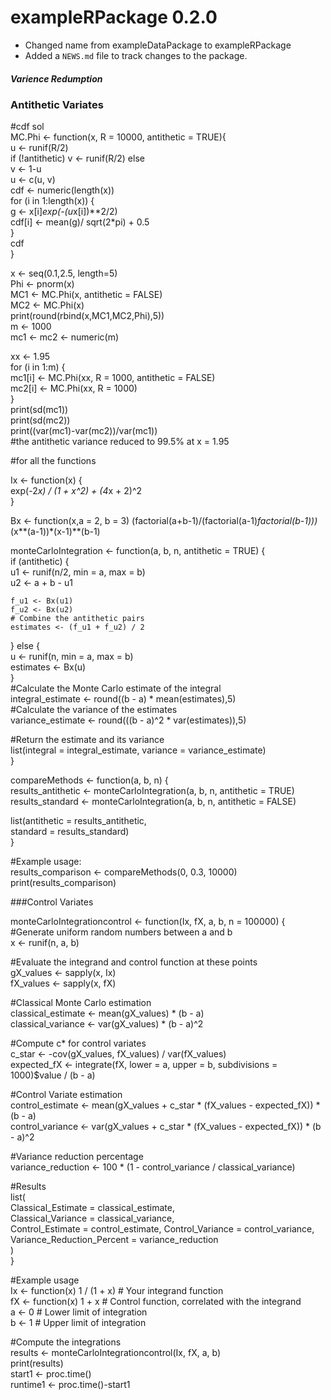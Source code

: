 # exampleRPackage 0.2.0

* Changed name from exampleDataPackage to exampleRPackage
* Added a `NEWS.md` file to track changes to the package.
##### Varience Redumption #####

### Antithetic Variates
#cdf sol  
MC.Phi <- function(x, R = 10000, antithetic = TRUE){  
  u <- runif(R/2)  
  if (!antithetic) v <- runif(R/2) else  
    v <- 1-u  
  u <- c(u, v)  
  cdf <- numeric(length(x))  
  for (i in 1:length(x)) {  
    g <- x[i]*exp(-(u*x[i])**2/2)  
    cdf[i] <- mean(g)/ sqrt(2*pi) + 0.5  
  }  
  cdf  
}  

x <- seq(0.1,2.5, length=5)  
Phi <- pnorm(x)  
MC1 <- MC.Phi(x, antithetic = FALSE)  
MC2 <- MC.Phi(x)  
print(round(rbind(x,MC1,MC2,Phi),5))  
m <- 1000  
mc1 <- mc2 <- numeric(m)  

xx <- 1.95  
for (i in 1:m) {  
  mc1[i] <- MC.Phi(xx, R = 1000, antithetic = FALSE)  
  mc2[i] <- MC.Phi(xx, R = 1000)  
}  
print(sd(mc1))  
print(sd(mc2))  
print((var(mc1)-var(mc2))/var(mc1))  
#the antithetic variance reduced to 99.5% at x = 1.95  

#for all the functions  

Ix <- function(x) {  
  exp(-2*x) / (1 + x^2) + (4*x + 2)^2  
}  


Bx <- function(x,a = 2, b = 3) (factorial(a+b-1)/(factorial(a-1)*factorial(b-1)))*(x**(a-1))*(x-1)**(b-1)  

monteCarloIntegration <- function(a, b, n, antithetic = TRUE) {  
  if (antithetic) {  
    u1 <- runif(n/2, min = a, max = b)  
    u2 <- a + b - u1  
    
    f_u1 <- Bx(u1)  
    f_u2 <- Bx(u2)  
    # Combine the antithetic pairs  
    estimates <- (f_u1 + f_u2) / 2  
  } else {  
    u <- runif(n, min = a, max = b)  
    estimates <- Bx(u)  
  }  
  #Calculate the Monte Carlo estimate of the integral  
  integral_estimate <- round((b - a) * mean(estimates),5)  
  #Calculate the variance of the estimates  
  variance_estimate <- round(((b - a)^2 * var(estimates)),5)  
  
  #Return the estimate and its variance  
  list(integral = integral_estimate, variance = variance_estimate)  
}  

compareMethods <- function(a, b, n) {  
  results_antithetic <- monteCarloIntegration(a, b, n, antithetic = TRUE)  
  results_standard <- monteCarloIntegration(a, b, n, antithetic = FALSE)  
  
  list(antithetic = results_antithetic,  
       standard = results_standard)  
}  

#Example usage:  
results_comparison <- compareMethods(0, 0.3, 10000)  
print(results_comparison)  



###Control Variates  

monteCarloIntegrationcontrol <- function(Ix, fX, a, b, n = 100000) {  
  #Generate uniform random numbers between a and b  
  x <- runif(n, a, b)  
  
  #Evaluate the integrand and control function at these points  
  gX_values <- sapply(x, Ix)  
  fX_values <- sapply(x, fX)  
  
  #Classical Monte Carlo estimation  
  classical_estimate <- mean(gX_values) * (b - a)  
  classical_variance <- var(gX_values) * (b - a)^2  
  
  #Compute c* for control variates  
  c_star <- -cov(gX_values, fX_values) / var(fX_values)  
  expected_fX <- integrate(fX, lower = a, upper = b, subdivisions = 1000)$value / (b - a)  
  
  #Control Variate estimation  
  control_estimate <- mean(gX_values + c_star * (fX_values - expected_fX)) * (b - a)  
  control_variance <- var(gX_values + c_star * (fX_values - expected_fX)) * (b - a)^2  
  
  #Variance reduction percentage  
  variance_reduction <- 100 * (1 - control_variance / classical_variance)  
  
  #Results  
  list(  
    Classical_Estimate = classical_estimate,  
    Classical_Variance = classical_variance,  
    Control_Estimate = control_estimate, 
    Control_Variance = control_variance,  
    Variance_Reduction_Percent = variance_reduction  
  )  
}  

#Example usage  
Ix <- function(x) 1 / (1 + x)   # Your integrand function  
fX <- function(x) 1 + x         # Control function, correlated with the integrand  
a <- 0                          # Lower limit of integration  
b <- 1                          # Upper limit of integration  

#Compute the integrations  
results <- monteCarloIntegrationcontrol(Ix, fX, a, b)  
print(results)  
start1 <- proc.time()  
runtime1 <- proc.time()-start1  

